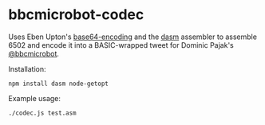 # bbcmicrobot-codec

Uses Eben Upton's [base64-encoding](https://twitter.com/EbenUpton/status/1230646662680412162)
and the [dasm](https://www.npmjs.com/package/dasm) assembler
to assemble 6502 and encode it into a BASIC-wrapped tweet
for Dominic Pajak's [@bbcmicrobot](https://twitter.com/bbcmicrobot).

Installation:

~~~~
npm install dasm node-getopt
~~~~

Example usage:

~~~~
./codec.js test.asm
~~~~
